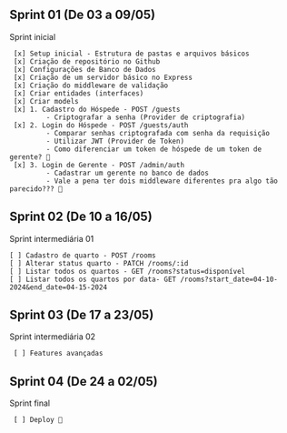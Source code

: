 ## Sprint 01 (De 03 a 09/05) 
Sprint inicial
```plaintext
 [x] Setup inicial - Estrutura de pastas e arquivos básicos
 [x] Criação de repositório no Github
 [x] Configurações de Banco de Dados
 [x] Criação de um servidor básico no Express
 [x] Criação do middleware de validação
 [x] Criar entidades (interfaces)
 [x] Criar models
 [x] 1. Cadastro do Hóspede - POST /guests
         - Criptografar a senha (Provider de criptografia)
 [x] 2. Login do Hóspede - POST /guests/auth
         - Comparar senhas criptografada com senha da requisição
         - Utilizar JWT (Provider de Token)
         - Como diferenciar um token de hóspede de um token de gerente? 🤔
 [x] 3. Login de Gerente - POST /admin/auth
         - Cadastrar um gerente no banco de dados
         - Vale a pena ter dois middleware diferentes pra algo tão parecido??? 🤔
```

## Sprint 02 (De 10 a 16/05) 
Sprint intermediária 01
```plaintext
[ ] Cadastro de quarto - POST /rooms
[ ] Alterar status quarto - PATCH /rooms/:id
[ ] Listar todos os quartos - GET /rooms?status=disponível
[ ] Listar todos os quartos por data- GET /rooms?start_date=04-10-2024&end_date=04-15-2024
```

## Sprint 03 (De 17 a 23/05) 
Sprint intermediária 02
```plaintext
 [ ] Features avançadas
```

## Sprint 04 (De 24 a 02/05) 
Sprint final
```plaintext
 [ ] Deploy 🚀
```
